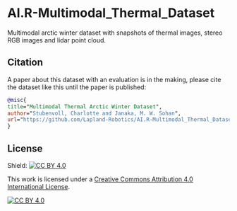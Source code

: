 # AI.R-Multimodal_Thermal_Dataset
Multimodal arctic winter dataset with snapshots of thermal images, stereo RGB images and lidar point cloud.

## Citation
A paper about this dataset with an evaluation is in the making, please cite the dataset like this until the paper is published:
```bibtex
@misc{
title="Multimodal Thermal Arctic Winter Dataset",
author="Stubenvoll, Charlotte and Janaka, M. W. Sohan",
url="https://github.com/Lapland-Robotics/AI.R-Multimodal_Thermal_Dataset",
}
```



## License
Shield: [![CC BY 4.0][cc-by-shield]][cc-by]

This work is licensed under a
[Creative Commons Attribution 4.0 International License][cc-by].

[![CC BY 4.0][cc-by-image]][cc-by]

[cc-by]: http://creativecommons.org/licenses/by/4.0/
[cc-by-image]: https://i.creativecommons.org/l/by/4.0/88x31.png
[cc-by-shield]: https://img.shields.io/badge/License-CC%20BY%204.0-lightgrey.svg
